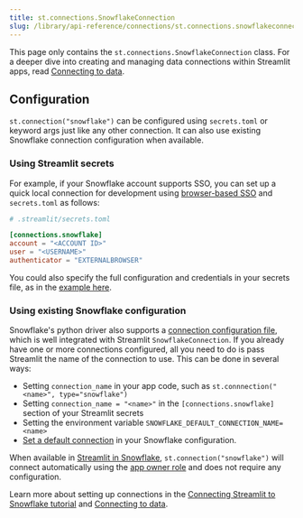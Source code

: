 ```yaml
---
title: st.connections.SnowflakeConnection
slug: /library/api-reference/connections/st.connections.snowflakeconnection
---
```


<Tip>

This page only contains the `st.connections.SnowflakeConnection` class. For a deeper dive into creating and managing data connections within Streamlit apps, read [Connecting to data](/library/advanced-features/connecting-to-data).

</Tip>

<Autofunction function="streamlit.connections.SnowflakeConnection" />

## Configuration

<!---
Internal note: This section is deep-linked from the library in 1.28.1, don't break or change this anchor!
-->

`st.connection("snowflake")` can be configured using `secrets.toml` or keyword args just like any other connection. It can also use existing Snowflake connection configuration when available.

### Using Streamlit secrets

For example, if your Snowflake account supports SSO, you can set up a quick local connection for development using [browser-based SSO](https://docs.snowflake.com/en/user-guide/admin-security-fed-auth-use#how-browser-based-sso-works) and `secrets.toml` as follows:

```toml
# .streamlit/secrets.toml

[connections.snowflake]
account = "<ACCOUNT ID>"
user = "<USERNAME>"
authenticator = "EXTERNALBROWSER"
```

You could also specify the full configuration and credentials in your secrets file, as in the [example here](/knowledge-base/tutorials/databases/snowflake#add-connection-parameters-to-your-local-app-secrets).

### Using existing Snowflake configuration

Snowflake's python driver also supports a [connection configuration file](https://docs.snowflake.com/en/developer-guide/python-connector/python-connector-example#connecting-using-the-connections-toml-file), which is well integrated with Streamlit `SnowflakeConnection`. If you already have one or more connections configured, all you need to do is pass Streamlit the name of the connection to use. This can be done in several ways:

- Setting `connection_name` in your app code, such as `st.connnection("<name>", type="snowflake")`
- Setting `connection_name = "<name>"` in the `[connections.snowflake]` section of your Streamlit secrets
- Setting the environment variable `SNOWFLAKE_DEFAULT_CONNECTION_NAME=<name>`
- [Set a default connection](https://docs.snowflake.com/en/developer-guide/python-connector/python-connector-example#setting-a-default-connection) in your Snowflake configuration.

When available in [Streamlit in Snowflake](https://docs.snowflake.com/en/developer-guide/streamlit/about-streamlit), `st.connection("snowflake")` will connect automatically using the [app owner role](https://docs.snowflake.com/en/developer-guide/streamlit/owners-rights) and does not require any configuration.

Learn more about setting up connections in the [Connecting Streamlit to Snowflake tutorial](/knowledge-base/tutorials/databases/snowflake) and [Connecting to data](/library/advanced-features/connecting-to-data).

<Autofunction function="streamlit.connections.SnowflakeConnection.cursor" />

<Autofunction function="streamlit.connections.SnowflakeConnection.query" />

<Autofunction function="streamlit.connections.SnowflakeConnection.raw_connection" />

<Autofunction function="streamlit.connections.SnowflakeConnection.reset" />

<Autofunction function="streamlit.connections.SnowflakeConnection.session" />

<Autofunction function="streamlit.connections.SnowflakeConnection.write_pandas" />
